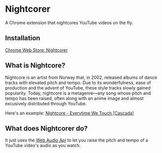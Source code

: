 # Nightcorer
A Chrome extension that nightcores YouTube videos on the fly.

## Installation
[Chrome Web Store: Nightcorer](https://chrome.google.com/webstore/detail/nightcorer/pghhaihcmffdmndjcagdgogjockdnaao)

## What is Nightcore?
Nightcore is an artist from Norway that, in 2002, released albums of dance tracks with elevated pitch and tempo. Due to its wonderfulness, ease of production and the advent of YouTube, these style tracks slowly gained popularity. Today, nightcore is a metagenre—any song whose pitch and tempo has been raised, often along with an anime image and almost excusively distributed through YouTube.

Here's an example: [Nightcore - Everytime We Touch [Cascada]](https://www.youtube.com/watch?v=q0FeXmgEXaU)

## What does Nightcorer do?
It just uses the [Web Audio Api](https://developer.mozilla.org/en-US/docs/Web/API/Web_Audio_API) to let you raise the pitch and tempo of a YouTube video's audio as you watch.
